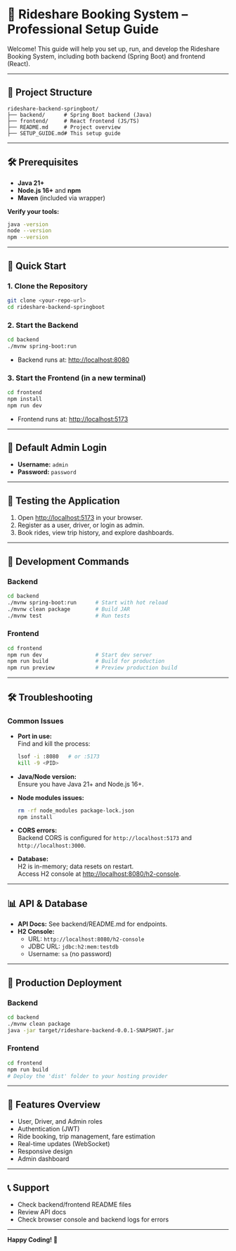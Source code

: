 # 🚖 Rideshare Booking System – Professional Setup Guide

Welcome! This guide will help you set up, run, and develop the Rideshare Booking System, including both backend (Spring Boot) and frontend (React).

---

## 📁 Project Structure

```
rideshare-backend-springboot/
├── backend/      # Spring Boot backend (Java)
├── frontend/     # React frontend (JS/TS)
├── README.md     # Project overview
├── SETUP_GUIDE.md# This setup guide
```

---

## 🛠️ Prerequisites

- **Java 21+**
- **Node.js 16+** and **npm**
- **Maven** (included via wrapper)

**Verify your tools:**
```bash
java -version
node --version
npm --version
```

---

## 🚀 Quick Start

### 1. Clone the Repository
```bash
git clone <your-repo-url>
cd rideshare-backend-springboot
```

### 2. Start the Backend
```bash
cd backend
./mvnw spring-boot:run
```
- Backend runs at: [http://localhost:8080](http://localhost:8080)

### 3. Start the Frontend (in a new terminal)
```bash
cd frontend
npm install
npm run dev
```
- Frontend runs at: [http://localhost:5173](http://localhost:5173)

---

## 👤 Default Admin Login

- **Username:** `admin`
- **Password:** `password`

---

## 🧪 Testing the Application

1. Open [http://localhost:5173](http://localhost:5173) in your browser.
2. Register as a user, driver, or login as admin.
3. Book rides, view trip history, and explore dashboards.

---

## 🔧 Development Commands

### Backend
```bash
cd backend
./mvnw spring-boot:run      # Start with hot reload
./mvnw clean package        # Build JAR
./mvnw test                 # Run tests
```

### Frontend
```bash
cd frontend
npm run dev                 # Start dev server
npm run build               # Build for production
npm run preview             # Preview production build
```

---

## 🛠️ Troubleshooting

### Common Issues

- **Port in use:**  
  Find and kill the process:
  ```bash
  lsof -i :8080   # or :5173
  kill -9 <PID>
  ```

- **Java/Node version:**  
  Ensure you have Java 21+ and Node.js 16+.

- **Node modules issues:**  
  ```bash
  rm -rf node_modules package-lock.json
  npm install
  ```

- **CORS errors:**  
  Backend CORS is configured for `http://localhost:5173` and `http://localhost:3000`.

- **Database:**  
  H2 is in-memory; data resets on restart.  
  Access H2 console at [http://localhost:8080/h2-console](http://localhost:8080/h2-console).

---

## 📊 API & Database

- **API Docs:** See backend/README.md for endpoints.
- **H2 Console:**  
  - URL: `http://localhost:8080/h2-console`
  - JDBC URL: `jdbc:h2:mem:testdb`
  - Username: `sa` (no password)

---

## 🚀 Production Deployment

### Backend
```bash
cd backend
./mvnw clean package
java -jar target/rideshare-backend-0.0.1-SNAPSHOT.jar
```

### Frontend
```bash
cd frontend
npm run build
# Deploy the 'dist' folder to your hosting provider
```

---

## 📱 Features Overview

- User, Driver, and Admin roles
- Authentication (JWT)
- Ride booking, trip management, fare estimation
- Real-time updates (WebSocket)
- Responsive design
- Admin dashboard

---

## 📞 Support

- Check backend/frontend README files
- Review API docs
- Check browser console and backend logs for errors

---

**Happy Coding! 🚀** 
